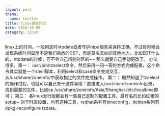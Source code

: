 ```yaml
---
layout: post
theme:
  name: twitter
title: linux更改时区
date: 2010-10-09
category: linux
---
```


linux上的时间，一般用定时ntpdate或者守护ntpd服务来保持正确。不过有时候会发现系统时间显示不是我们熟悉的CST，而是莫名其妙的其他地方。比如EDT什么的，ntpdate的时候，可不会自己辨别时区的~~
那么就要自己手动更改了。
办法很多，第一：
/usr/bin/tzselect命令，然后采用一问一答的方式完成配置，这个命令其实就是一个shell脚本，利用select和case命令完成交互，从/usr/share/zoneinfo/中获取指定的文件完成操作。
第二：
既然知道了tzselect的操作过程，也就可以自己来干这件事情：直接进入/usr/share/zoneinfo目录，找到需要的文件，比如cp /usr/share/zoneinfo/Asia/Shanghai /etc/localtime即可；
第三：
各linux发行版都会有一些自己定制的配置工具，最有名的比如红帽的setup~
对于时区设置，也有这种工具，redhat系列有timeconfig，debian系列有dpkg-reconfigure tzdata。
